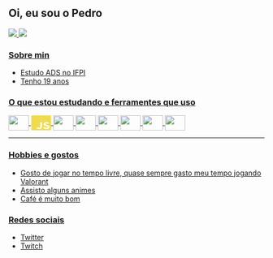 ## Oi, eu sou o Pedro

<div align="left">
  <a href="https://github.com/Pedro-Baruch">
  <img height="180em" src="https://github-readme-stats.vercel.app/api?username=pedro-baruch&show_icons=true&theme=dark&include_all_commits=true&count_private=true"/>
  <img height="180em" src="https://github-readme-stats.vercel.app/api/top-langs/?username=pedro-baruch&layout=compact&langs_count=7&theme=dark"/> 
</div>

### Sobre min
- Estudo ADS no IFPI
- Tenho 19 anos

### O que estou estudando e ferramentes que uso

<div class="estudando-ferramentas">
   <img align="center" height="30" width="40" src="https://cdn.jsdelivr.net/gh/devicons/devicon/icons/cplusplus/cplusplus-original.svg" />
   <img align="center" height="30" width="40" src="https://raw.githubusercontent.com/devicons/devicon/master/icons/javascript/javascript-plain.svg">
   <img align="center" height="30" width="40" src="https://cdn.jsdelivr.net/gh/devicons/devicon/icons/typescript/typescript-original.svg">
   <img align="center" height="30" width="40" src="https://cdn.jsdelivr.net/gh/devicons/devicon/icons/html5/html5-original.svg">
   <img align="center" height="30" width="40" src="https://cdn.jsdelivr.net/gh/devicons/devicon/icons/css3/css3-original.svg">
   <img align="center" height="30" width="40" src="https://cdn.jsdelivr.net/gh/devicons/devicon/icons/nestjs/nestjs-plain.svg">
   <img align="center" height="30" width="40" src="https://cdn.jsdelivr.net/gh/devicons/devicon/icons/react/react-original.svg"> 
   <img align="center" height="30" width="40" src="https://cdn.jsdelivr.net/gh/devicons/devicon/icons/vscode/vscode-original.svg">
</div><hr>

### Hobbies e gostos
- Gosto de jogar no tempo livre, quase sempre gasto meu tempo jogando Valorant
- Assisto alguns animes
- Café é muito bom

### Redes sociais
  - <a href="https://twitter.com/Kurorh">Twitter</a>
  - <a href="https://www.twitch.tv/kurorh">Twitch</a>
